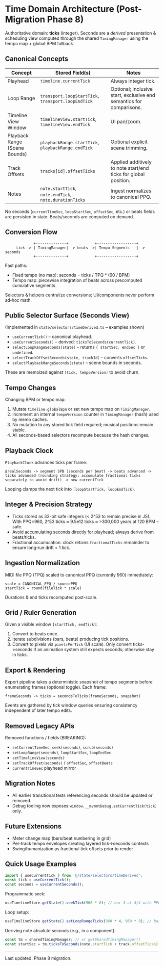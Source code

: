 # Time Domain Architecture (Post-Migration Phase 8)

Authoritative domain: **ticks** (integer). Seconds are a _derived_ presentation & scheduling view computed through the shared `TimingManager` using the tempo map + global BPM fallback.

## Canonical Concepts

| Concept                       | Stored Field(s)                                        | Notes                                                               |
| ----------------------------- | ------------------------------------------------------ | ------------------------------------------------------------------- |
| Playhead                      | `timeline.currentTick`                                 | Always integer tick.                                                |
| Loop Range                    | `transport.loopStartTick`, `transport.loopEndTick`     | Optional; inclusive start, exclusive end semantics for comparisons. |
| Timeline View Window          | `timelineView.startTick`, `timelineView.endTick`       | UI pan/zoom.                                                        |
| Playback Range (Scene Bounds) | `playbackRange.startTick`, `playbackRange.endTick`     | Optional explicit scene trimming.                                   |
| Track Offsets                 | `tracks[id].offsetTicks`                               | Applied additively to note start/end ticks for global position.     |
| Notes                         | `note.startTick`, `note.endTick`, `note.durationTicks` | Ingest normalizes to canonical PPQ.                                 |

No seconds (`currentTimeSec`, `loopStartSec`, `offsetSec`, etc.) or beats fields are persisted in state. Beats/seconds are computed on demand.

## Conversion Flow

```
             +--------------+            +------------------+
     tick -> | TimingManager| -> beats ->| Tempo Segments   | -> seconds
             +--------------+            +------------------+
```

Fast paths:

-   Fixed tempo (no map): seconds = ticks / TPQ \* (60 / BPM)
-   Tempo map: piecewise integration of beats across precomputed cumulative segments.

Selectors & helpers centralize conversions; UI/components never perform ad‑hoc math.

## Public Selector Surface (Seconds View)

(Implemented in `state/selectors/timeDerived.ts` – examples shown)

-   `useCurrentTick()` – canonical playhead.
-   `useCurrentSeconds()` – derived: `ticksToSeconds(currentTick)`.
-   `selectLoopRangeSeconds(state)` – returns `{ startSec, endSec }` or `undefined`.
-   `selectTrackOffsetSeconds(state, trackId)` – converts `offsetTicks`.
-   `selectPlaybackRangeSeconds(state)` – scene bounds in seconds.

These are memoized against `(tick, tempoVersion)` to avoid churn.

## Tempo Changes

Changing BPM or tempo map:

1. Mutate `timeline.globalBpm` or set new tempo map on `TimingManager`.
2. Increment an internal `tempoVersion` counter in `TimingManager` (hash) used by memo caches.
3. No mutation to any stored tick field required; musical positions remain stable.
4. All seconds-based selectors recompute because the hash changes.

## Playback Clock

`PlaybackClock` advances ticks per frame:

```
ΔrealSeconds -> segment SPB (seconds per beat) -> beats advanced -> ticks advanced (rounding strategy: accumulate fractional ticks separately to avoid drift) -> new currentTick
```

Looping clamps the next tick into `[loopStartTick, loopEndTick)`.

## Integer & Precision Strategy

-   Ticks stored as 32-bit safe integers (< 2^53 to remain precise in JS). With PPQ=960, 2^53 ticks ≈ 9.5e12 ticks ≈ >300,000 years at 120 BPM – safe.
-   Avoid accumulating seconds directly for playhead; always derive from beats/ticks.
-   Fractional accumulation: clock retains `fractionalTicks` remainder to ensure long‑run drift < 1 tick.

## Ingestion Normalization

MIDI file PPQ (TPQ) scaled to canonical PPQ (currently 960) immediately:

```
scale = CANONICAL_PPQ / sourcePPQ
startTick = round(fileTick * scale)
```

Durations & end ticks recomputed post-scale.

## Grid / Ruler Generation

Given a visible window `[startTick, endTick]`:

1. Convert to beats once.
2. Iterate subdivisions (bars, beats) producing tick positions.
3. Convert to pixels via `pixelsPerTick` (UI scale). Only convert ticks->seconds if an animation system still expects seconds; otherwise stay in ticks.

## Export & Rendering

Export pipeline takes a deterministic snapshot of tempo segments before enumerating frames (optional toggle). Each frame:

```
frameSeconds -> ticks = secondsToTicks(frameSeconds, snapshot)
```

Events are gathered by tick window queries ensuring consistency independent of later tempo edits.

## Removed Legacy APIs

Removed functions / fields (BREAKING):

-   `setCurrentTimeSec`, `seek(seconds)`, `scrub(seconds)`
-   `setLoopRange(seconds)`, `loopStartSec`, `loopEndSec`
-   `setTimelineView(seconds)`
-   `setTrackOffset(seconds)` / `offsetSec`, `offsetBeats`
-   `currentTimeSec` playhead mirror

## Migration Notes

-   All earlier transitional tests referencing seconds should be updated or removed.
-   Debug tooling now exposes `window.__mvmntDebug.setCurrentTick(tick)` only.

## Future Extensions

-   Meter change map (bars/beat numbering in grid)
-   Per-track tempo envelopes creating layered tick->seconds contexts
-   Swing/humanization as fractional tick offsets prior to render

## Quick Usage Examples

```ts
import { useCurrentTick } from '@/state/selectors/timeDerived';
const tick = useCurrentTick();
const seconds = useCurrentSeconds();
```

Programmatic seek:

```ts
useTimelineStore.getState().seekTick(960 * 8); // bar 3 at 4/4 with PPQ=960
```

Loop setup:

```ts
useTimelineStore.getState().setLoopRangeTicks(960 * 4, 960 * 8); // bars 2-3
```

Deriving note absolute seconds (e.g., in a component):

```ts
const tm = sharedTimingManager; // or getSharedTimingManager()
const startSec = tm.ticksToSeconds(note.startTick + track.offsetTicks);
```

---

Last updated: Phase 8 migration.
